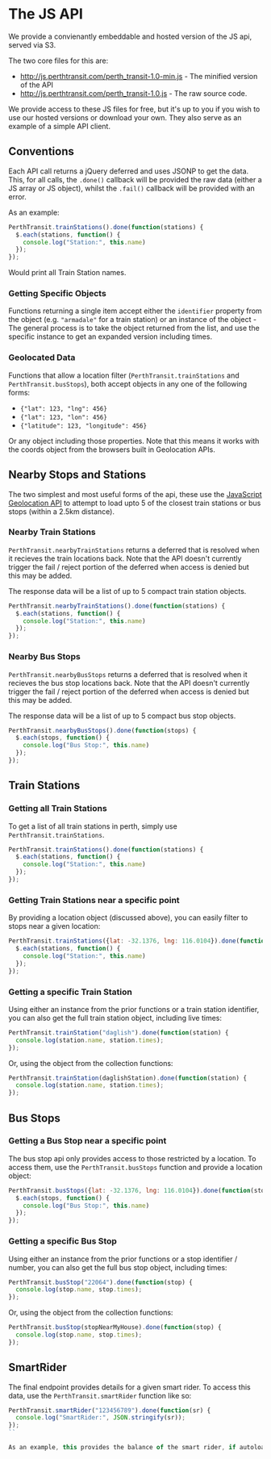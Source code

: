 # The JS API

We provide a convienantly embeddable and hosted version of the JS api, served via S3.

The two core files for this are:

* http://js.perthtransit.com/perth_transit-1.0-min.js - The minified version of the API
* http://js.perthtransit.com/perth_transit-1.0.js - The raw source code.

We provide access to these JS files for free, but it's up to you if you wish to use our
hosted versions or download your own. They also serve as an example of a simple API client.

## Conventions

Each API call returns a jQuery deferred and uses JSONP to get the data. This, for all calls,
the `.done()` callback will be provided the raw data (either a JS array or JS object), whilst
the `.fail()` callback will be provided with an error.

As an example:

```js
PerthTransit.trainStations().done(function(stations) {
  $.each(stations, function() {
    console.log("Station:", this.name)
  });
});
```

Would print all Train Station names.

### Getting Specific Objects

Functions returning a single item accept either the `identifier` property from the object (e.g. `"armadale"` for a train station)
or an instance of the object - The general process is to take the object returned from the list, and use the specific instance
to get an expanded version including times.

### Geolocated Data

Functions that allow a location filter (`PerthTransit.trainStations` and `PerthTransit.busStops`), both accept objects in any one of the following
forms:

* `{"lat": 123, "lng": 456}`
* `{"lat": 123, "lon": 456}`
* `{"latitude": 123, "longitude": 456}`

Or any object including those properties. Note that this means it works with the coords object from the browsers built in
Geolocation APIs.

## Nearby Stops and Stations

The two simplest and most useful forms of the api, these use the [JavaScript Geolocation API](http://dev.w3.org/geo/api/spec-source.html) to
attempt to load upto 5 of the closest train stations or bus stops (within a 2.5km distance).

### Nearby Train Stations

`PerthTransit.nearbyTrainStations` returns a deferred that is resolved when it recieves the train locations back. Note that the API doesn't currently
trigger the fail / reject portion of the deferred when access is denied but this may be added.

The response data will be a list of up to 5 compact train station objects.

```js
PerthTransit.nearbyTrainStations().done(function(stations) {
  $.each(stations, function() {
    console.log("Station:", this.name)
  });
});
```

### Nearby Bus Stops

`PerthTransit.nearbyBusStops` returns a deferred that is resolved when it recieves the bus stop locations back. Note that the API doesn't currently
trigger the fail / reject portion of the deferred when access is denied but this may be added.

The response data will be a list of up to 5 compact bus stop objects.

```js
PerthTransit.nearbyBusStops().done(function(stops) {
  $.each(stops, function() {
    console.log("Bus Stop:", this.name)
  });
});
```

## Train Stations

### Getting all Train Stations

To get a list of all train stations in perth, simply use `PerthTransit.trainStations`.

```js
PerthTransit.trainStations().done(function(stations) {
  $.each(stations, function() {
    console.log("Station:", this.name)
  });
});
```

### Getting Train Stations near a specific point

By providing a location object (discussed above), you can easily filter to stops near a given location:

```js
PerthTransit.trainStations({lat: -32.1376, lng: 116.0104}).done(function(stations) {
  $.each(stations, function() {
    console.log("Station:", this.name)
  });
});
```

### Getting a specific Train Station

Using either an instance from the prior functions or a train station identifier, you can also get the full train station object, including live times:

```js
PerthTransit.trainStation("daglish").done(function(station) {
  console.log(station.name, station.times);
});
```

Or, using the object from the collection functions:

```js
PerthTransit.trainStation(daglishStation).done(function(station) {
  console.log(station.name, station.times);
});
```

## Bus Stops

### Getting a Bus Stop near a specific point

The bus stop api only provides access to those restricted by a location. To access them, use the
`PerthTransit.busStops` function and provide a location object:

```js
PerthTransit.busStops({lat: -32.1376, lng: 116.0104}).done(function(stops) {
  $.each(stops, function() {
    console.log("Bus Stop:", this.name)
  });
});
```

### Getting a specific Bus Stop

Using either an instance from the prior functions or a stop identifier / number, you can also get the full bus stop object, including times:

```js
PerthTransit.busStop("22064").done(function(stop) {
  console.log(stop.name, stop.times);
});
```

Or, using the object from the collection functions:

```js
PerthTransit.busStop(stopNearMyHouse).done(function(stop) {
  console.log(stop.name, stop.times);
});
```

## SmartRider

The final endpoint provides details for a given smart rider. To access this data, use the `PerthTransit.smartRider` function like so:

```js
PerthTransit.smartRider("123456789").done(function(sr) {
  console.log("SmartRider:", JSON.stringify(sr));
});
``

As an example, this provides the balance of the smart rider, if autoload is turned on and details about the concession status of a given card.